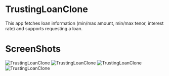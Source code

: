 # TrustingLoanClone
This app fetches loan information (min/max amount, min/max tenor, interest rate) and supports requesting a loan.

# ScreenShots
![TrustingLoanClone](https://github.com/trungntng/TrustingLoanClone/blob/master/TrustingLoanClone/screenshots/1.png)
![TrustingLoanClone](https://github.com/trungntng/TrustingLoanClone/blob/master/TrustingLoanClone/screenshots/2.png)
![TrustingLoanClone](https://github.com/trungntng/TrustingLoanClone/blob/master/TrustingLoanClone/screenshots/3.png)
![TrustingLoanClone](https://github.com/trungntng/TrustingLoanClone/blob/master/TrustingLoanClone/screenshots/4.png)
